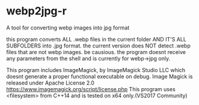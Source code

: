 # webp2jpg-r
A tool for converting webp images into jpg format

this program converts ALL .webp files in the current folder AND IT'S ALL SUBFOLDERS into .jpg format.
the current version does NOT detect .webp files that are not webp images. be causious.
the program doesnt receive any parameters from the shell and is currently for webp->jpg only.

This program includes ImageMagick, by ImageMagick Studio LLC
    which doesnt generate a proper functional executable on debug.
	Image Magick is released under Apache License 2.0
	https://www.imagemagick.org/script/license.php
This program uses \<filesystem\> from C++14 and is tested on x64 only.(VS2017 Community)
